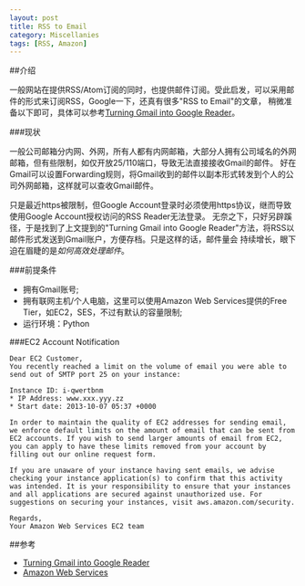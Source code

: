 ```yaml
---
layout: post
title: RSS to Email
category: Miscellanies
tags: [RSS, Amazon]
---
```


##介绍

一般网站在提供RSS/Atom订阅的同时，也提供邮件订阅。受此启发，可以采用邮件的形式来订阅RSS，Google一下，还真有很多"RSS to Email"的文章， 稍微准备以下即可，具体可以参考[Turning Gmail into Google Reader](http://wcm1.web.rice.edu/turning-gmail-into-google-reader.html)。

###现状

一般公司邮箱分内网、外网，所有人都有内网邮箱，大部分人拥有公司域名的外网邮箱，但有些限制，如仅开放25/110端口，导致无法直接接收Gmail的邮件。 好在Gmail可以设置Forwarding规则，将Gmail收到的邮件以副本形式转发到个人的公司外网邮箱，这样就可以查收Gmail邮件。

只是最近https被限制，但Google Account登录时必须使用https协议，继而导致使用Google Account授权访问的RSS Reader无法登录。 无奈之下，只好另辟蹊径，于是找到了上文提到的"Turning Gmail into Google Reader"方法，将RSS以邮件形式发送到Gmail账户，方便存档。只是这样的话，邮件量会 持续增长，眼下迫在眉睫的是*如何高效处理邮件*。

###前提条件

* 拥有Gmail账号;
* 拥有联网主机/个人电脑，这里可以使用Amazon Web Services提供的Free Tier，如EC2，SES，不过有默认的容量限制;
* 运行环境：Python

###EC2 Account Notification

	Dear EC2 Customer,
	You recently reached a limit on the volume of email you were able to send out of SMTP port 25 on your instance:

	Instance ID: i-qwertbnm
	* IP Address: www.xxx.yyy.zz
	* Start date: 2013-10-07 05:37 +0000

	In order to maintain the quality of EC2 addresses for sending email, we enforce default limits on the amount of email that can be sent from EC2 accounts. If you wish to send larger amounts of email from EC2, you can apply to have these limits removed from your account by filling out our online request form.

	If you are unaware of your instance having sent emails, we advise checking your instance application(s) to confirm that this activity was intended. It is your responsibility to ensure that your instances and all applications are secured against unauthorized use. For suggestions on securing your instances, visit aws.amazon.com/security.

	Regards,
	Your Amazon Web Services EC2 team

##参考

* [Turning Gmail into Google Reader](http://wcm1.web.rice.edu/turning-gmail-into-google-reader.html)
* [Amazon Web Services](https://aws.amazon.com/console/)
